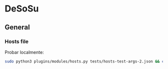 # DeSoSu

## General

### Hosts file

Probar localmente:

```bash
sudo python3 plugins/modules/hosts.py tests/hosts-test-args-2.json && cat /etc/hosts
```
